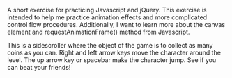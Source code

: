 A short exercise for practicing Javascript and jQuery.  This exercise is intended to help me practice animation effects and more complicated control flow procedures.  Additionally, I want to learn more about the canvas element and requestAnimationFrame() method from Javascript.

This is a sidescroller where the object of the game is to collect as many coins as you can.  Right and left arrow keys move the character around the level.  The up arrow key or spacebar make the character jump.  See if you can beat your friends!